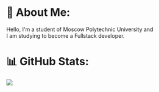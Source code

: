 # 💫 About Me:
Hello, I'm a student of Moscow Polytechnic University and<br>I am studying to become a Fullstack developer.

# 📊 GitHub Stats:
![](https://github-readme-stats.vercel.app/api/top-langs/?username=AlexanderGhosty&theme=dark&hide_border=false&include_all_commits=false&count_private=true&layout=compact)
